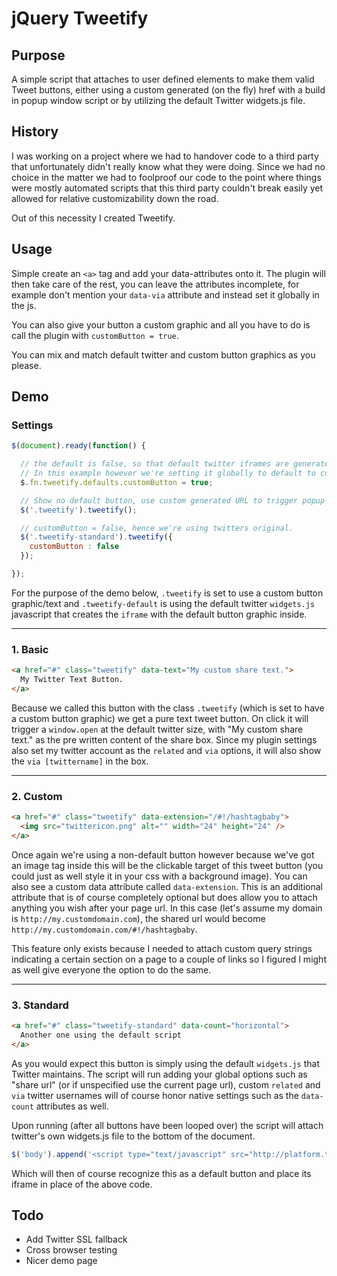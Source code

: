 # jQuery Tweetify

## Purpose
A simple script that attaches to user defined elements to make them valid Tweet buttons, either using a custom generated (on the fly) href with a build in popup window script or by utilizing the default Twitter widgets.js file.

## History
I was working on a project where we had to handover code to a third party that unfortunately didn't really know what they were doing.
Since we had no choice in the matter we had to foolproof our code to the point where things were mostly automated scripts that this third party couldn't break easily yet allowed for relative customizability down the road.

Out of this necessity I created Tweetify.

## Usage
Simple create an `<a>` tag and add your data-attributes onto it.
The plugin will then take care of the rest, you can leave the attributes incomplete, for example don't mention your `data-via` attribute and instead set it globally in the js.

You can also give your button a custom graphic and all you have to do is call the plugin with `customButton = true`.

You can mix and match default twitter and custom button graphics as you please.

## Demo

### Settings

```javascript
$(document).ready(function() {

  // the default is false, so that default twitter iframes are generated.
  // In this example however we're setting it globally to default to custom graphics/text.
  $.fn.tweetify.defaults.customButton = true;

  // Show no default button, use custom generated URL to trigger popup content
  $('.tweetify').tweetify();

  // customButton = false, hence we're using twitters original.
  $('.tweetify-standard').tweetify({
    customButton : false
  });

});
```

For the purpose of the demo below, `.tweetify` is set to use a custom button graphic/text and `.tweetify-default` is using the default twitter `widgets.js` javascript that creates the `iframe` with the default button graphic inside.

---
### 1. Basic

```html
<a href="#" class="tweetify" data-text="My custom share text.">
  My Twitter Text Button.
</a>
```
    
Because we called this button with the class `.tweetify` (which is set to have a custom button graphic) we get a pure text tweet button.
On click it will trigger a `window.open` at the default twitter size, with "My custom share text." as the pre written content of the share box.
Since my plugin settings also set my twitter account as the `related` and `via` options, it will also show the `via [twittername]` in the box.

---
### 2. Custom

```html
<a href="#" class="tweetify" data-extension="/#!/hashtagbaby">
  <img src="twittericon.png" alt="" width="24" height="24" />
</a>
```
    
Once again we're using a non-default button however because we've got an image tag inside this will be the clickable target of this tweet button (you could just as well style it in your css with a background image).
You can also see a custom data attribute called `data-extension`. This is an additional attribute that is of course completely optional but does allow you to attach anything you wish after your page url.
In this case (let's assume my domain is `http://my.customdomain.com`), the shared url would become `http://my.customdomain.com/#!/hashtagbaby`.

This feature only exists because I needed to attach custom query strings indicating a certain section on a page to a couple of links so I figured I might as well give everyone the option to do the same.

---
### 3. Standard

```html
<a href="#" class="tweetify-standard" data-count="horizontal">
  Another one using the default script
</a>
```
    
As you would expect this button is simply using the default `widgets.js` that Twitter maintains.
The script will run adding your global options such as "share url" (or if unspecified use the current page url), custom `related` and `via` twitter usernames will of course honor native settings such as the `data-count` attributes as well.

Upon running (after all buttons have been looped over) the script will attach twitter's own widgets.js file to the bottom of the document.

```javascript
$('body').append('<script type="text/javascript" src="http://platform.twitter.com/widgets.js"></script>')
```
    
Which will then of course recognize this as a default button and place its iframe in place of the above code.

## Todo

* Add Twitter SSL fallback
* Cross browser testing
* Nicer demo page